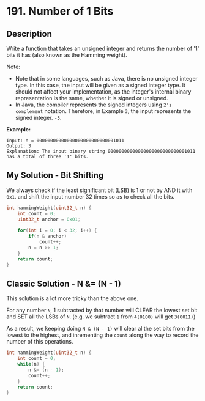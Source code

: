 # 191. Number of 1 Bits
## Description
Write a function that takes an unsigned integer and returns the number of '1' bits it has (also known as the Hamming weight).

Note:

- Note that in some languages, such as Java, there is no unsigned integer type. In this case, the input will be given as a signed integer type. It should not affect your implementation, as the integer's internal binary representation is the same, whether it is signed or unsigned.
- In Java, the compiler represents the signed integers using `2's complement` notation. Therefore, in Example `3`, the input represents the signed integer. `-3`.

**Example:**
```
Input: n = 00000000000000000000000000001011
Output: 3
Explanation: The input binary string 00000000000000000000000000001011 has a total of three '1' bits.
```
## My Solution - Bit Shifting
We always check if the least significant bit (LSB) is 1 or not by AND it with `0x1`. and shift the input number 32 times so as to check all the bits.

```c++
int hammingWeight(uint32_t n) {
    int count = 0;
    uint32_t anchor = 0x01;
    
    for(int i = 0; i < 32; i++) {
        if(n & anchor)
            count++;
        n = n >> 1;
    }
    return count;
}
```

## Classic Solution - N &= (N - 1)
This solution is a lot more tricky than the above one.

For any number `N`, 1 subtracted by that number will CLEAR the lowest set bit and SET all the LSBs of `N`. (e.g. we subtract `1` from `4(0100)` will get `3(0011)`)  

As a result, we keeping doing `N & (N - 1)` will clear al the set bits from the lowest to the highest, and inrementing the `count` along the way to record the number of this operations.

```C++
int hammingWeight(uint32_t n) {
    int count = 0;
    while(n) {
        n &= (n - 1);
        count++;
    }
    return count;
}
```